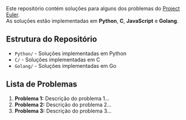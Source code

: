 Este repositório contém soluções para alguns dos problemas do [Project Euler](https://projecteuler.net/).  
As soluções estão implementadas em **Python**, **C**, **JavaScript** e **Golang**.

## Estrutura do Repositório

- `Python/` - Soluções implementadas em Python
- `C/` - Soluções implementadas em C
- `Golang/` - Soluções implementadas em Go

## Lista de Problemas

1. **Problema 1:** Descrição do problema 1...
2. **Problema 2:** Descrição do problema 2...
3. **Problema 3:** Descrição do problema 3...
